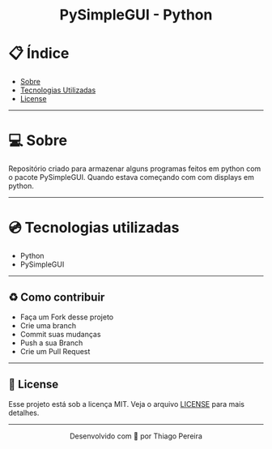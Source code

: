 <h1 align="center">
    <p>PySimpleGUI - Python</p>
</h1>

# :clipboard: Índice

- [Sobre](#sobre)
- [Tecnologias Utilizadas](#tecnologias-utilizadas)
- [License](#license)

---

<a id="sobre">

# :computer: Sobre

Repositório criado para armazenar alguns programas feitos em python com o pacote PySimpleGUI. Quando estava começando com com displays em python.

---

<a id="tecnologias-utilizadas">

# :cd: Tecnologias utilizadas
  
- Python
- PySimpleGUI

---

<a id="contribuir"></a>

## :recycle: Como contribuir

- Faça um Fork desse projeto
- Crie uma branch
- Commit suas mudanças
- Push a sua Branch
- Crie um Pull Request

---
 
<a id="license"><a>

## :memo: License

Esse projeto está sob a licença MIT. Veja o arquivo [LICENSE](LICENSE) para mais detalhes.

---

<p align="center">
    Desenvolvido com 💜 por Thiago Pereira
</p>
